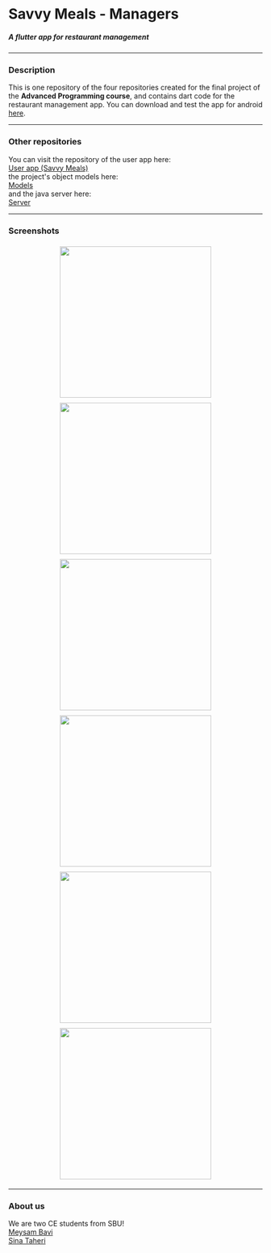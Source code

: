 # Savvy Meals - Managers
##### A flutter app for restaurant management
---

### Description
This is one repository of the four repositories created for the final project of the **Advanced Programming course**, and contains dart code for the restaurant management app. You can download and test the app for android [here](TODO).

---

### Other repositories
You can visit the repository of the user app here:  
[User app (Savvy Meals)](https://github.com/sinatb/ap_project_USER)  
the project's object models here:  
[Models](https://github.com/MeysamBavi/ap-project-models)  
and the java server here:  
[Server](https://github.com/MeysamBavi/ap-project-server)  

---

### Screenshots

<div align="center">
    <img src="./screenshots/01.png" style="width:300px;padding:5px 10px"/>
    <img src="./screenshots/02.png" style="width:300px;padding:5px 10px"/>
</div>

<div align="center">
    <img src="./screenshots/03.png" style="width:300px;padding:5px 10px"/>
    <img src="./screenshots/04.png" style="width:300px;padding:5px 10px"/>
</div>

<div align="center">
    <img src="./screenshots/05.png" style="width:300px;padding:5px 10px"/>
    <img src="./screenshots/06.png" style="width:300px;padding:5px 10px"/>
</div>

---

### About us
We are two CE students from SBU!  
[Meysam Bavi](https://github.com/MeysamBavi)  
[Sina Taheri](https://github.com/sinatb)  

